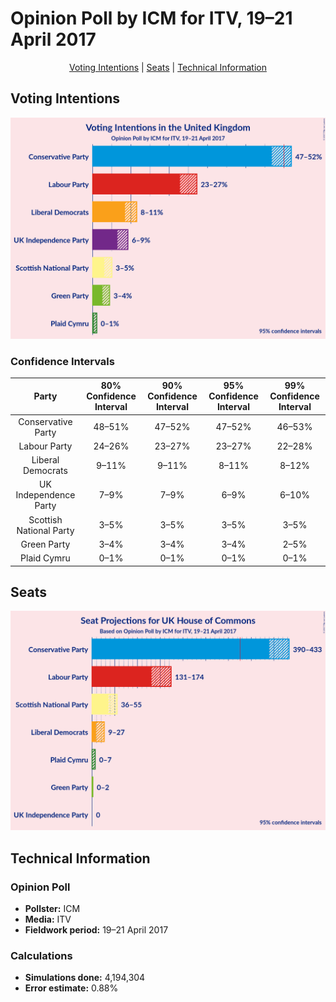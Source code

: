 # Opinion Poll by ICM for ITV, 19–21 April 2017

<p align="center"><a href="#voting-intentions">Voting Intentions</a> | <a href="#seats">Seats</a> | <a href="#technical-information">Technical Information</a></p>

## Voting Intentions

![Graph with voting intentions not yet produced](2017-04-21-ICM.png "Voting Intentions")

### Confidence Intervals

| Party | 80% Confidence Interval | 90% Confidence Interval | 95% Confidence Interval | 99% Confidence Interval |
|:-----:|:-----------------------:|:-----------------------:|:-----------------------:|:-----------------------:|
| Conservative Party | 48–51% |47–52% |47–52% |46–53% |
| Labour Party | 24–26% |23–27% |23–27% |22–28% |
| Liberal Democrats | 9–11% |9–11% |8–11% |8–12% |
| UK Independence Party | 7–9% |7–9% |6–9% |6–10% |
| Scottish National Party | 3–5% |3–5% |3–5% |3–5% |
| Green Party | 3–4% |3–4% |3–4% |2–5% |
| Plaid Cymru | 0–1% |0–1% |0–1% |0–1% |

## Seats

![Graph with seats not yet produced](2017-04-21-ICM-seats.png "Seats")

## Technical Information

### Opinion Poll

+ **Pollster:** ICM
+ **Media:** ITV
+ **Fieldwork period:** 19–21 April 2017

### Calculations

+ **Simulations done:** 4,194,304
+ **Error estimate:** 0.88%


